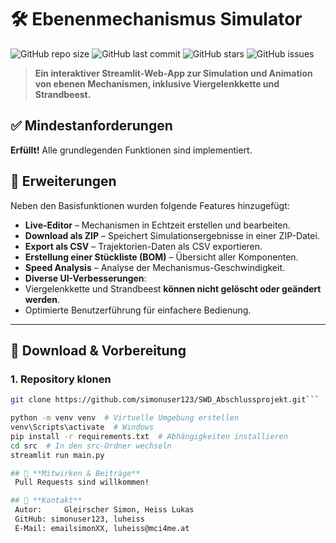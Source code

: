# 🛠️ Ebenenmechanismus Simulator

![GitHub repo size](https://img.shields.io/github/repo-size/simonuser123/SWD_Abschlussprojekt)
![GitHub last commit](https://img.shields.io/github/last-commit/simonuser123/SWD_Abschlussprojekt)
![GitHub stars](https://img.shields.io/github/stars/simonuser123/SWD_Abschlussprojekt?style=social)
![GitHub issues](https://img.shields.io/github/issues/simonuser123/SWD_Abschlussprojekt)

> **Ein interaktiver Streamlit-Web-App zur Simulation und Animation von ebenen Mechanismen, inklusive Viergelenkkette und Strandbeest.**  

## ✅ **Mindestanforderungen**  
 **Erfüllt!** Alle grundlegenden Funktionen sind implementiert.  

## 🚀 **Erweiterungen**  
Neben den Basisfunktionen wurden folgende Features hinzugefügt:  

-  **Live-Editor** – Mechanismen in Echtzeit erstellen und bearbeiten.  
-  **Download als ZIP** – Speichert Simulationsergebnisse in einer ZIP-Datei.  
-  **Export als CSV** – Trajektorien-Daten als CSV exportieren.  
-  **Erstellung einer Stückliste (BOM)** – Übersicht aller Komponenten.  
-  **Speed Analysis** – Analyse der Mechanismus-Geschwindigkeit.  
-  **Diverse UI-Verbesserungen**:
  -  Viergelenkkette und Strandbeest **können nicht gelöscht oder geändert werden**.
  -  Optimierte Benutzerführung für einfachere Bedienung.

---

## 🔧 **Download & Vorbereitung**  

### **1. Repository klonen**  
```bash
git clone https://github.com/simonuser123/SWD_Abschlussprojekt.git```

python -m venv venv  # Virtuelle Umgebung erstellen
venv\Scripts\activate  # Windows
pip install -r requirements.txt  # Abhängigkeiten installieren
cd src  # In den src-Ordner wechseln
streamlit run main.py

## 🤝 **Mitwirken & Beiträge**
 Pull Requests sind willkommen!

## 📧 **Kontakt**
 Autor: 	Gleirscher Simon, Heiss Lukas
 GitHub: simonuser123, luheiss
 E-Mail: emailsimonXX, luheiss@mci4me.at


